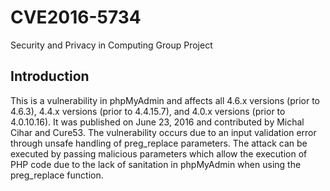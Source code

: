 # CVE2016-5734

Security and Privacy in Computing
Group Project

## Introduction

This is a vulnerability in phpMyAdmin and affects all 4.6.x versions (prior to 4.6.3), 4.4.x versions (prior to 4.4.15.7), and 4.0.x versions (prior to 4.0.10.16). It was published on June 23, 2016 and contributed by Michal Cihar and Cure53. The vulnerability occurs due to an input validation error through unsafe handling of preg_replace parameters. The attack can be executed by passing malicious parameters which allow the execution of PHP code due to the lack of sanitation in phpMyAdmin when using the preg_replace function.
